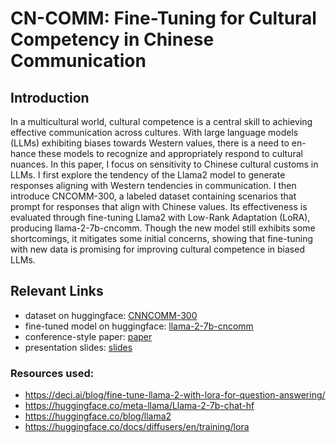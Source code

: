 # CN-COMM: Fine-Tuning for Cultural Competency in Chinese Communication

## Introduction
In a multicultural world, cultural competence
is a central skill to achieving effective communication across cultures. With large language models (LLMs) exhibiting biases towards Western values, there is a need to en-
hance these models to recognize and appropriately respond to cultural nuances. In this
paper, I focus on sensitivity to Chinese cultural customs in LLMs. I first explore the
tendency of the Llama2 model to generate responses aligning with Western tendencies in
communication. I then introduce CNCOMM-300,
a labeled dataset containing scenarios that
prompt for responses that align with Chinese
values. Its effectiveness is evaluated through
fine-tuning Llama2 with Low-Rank Adaptation (LoRA), producing llama-2-7b-cncomm.
Though the new model still exhibits some
shortcomings, it mitigates some initial concerns, showing that fine-tuning with new data is
promising for improving cultural competence
in biased LLMs. 

## Relevant Links
* dataset on huggingface: [CNNCOMM-300](https://huggingface.co/datasets/cheungra/CNCOMM-300/tree/main)
* fine-tuned model on huggingface: [llama-2-7b-cncomm](https://huggingface.co/cheungra/llama-2-7b-cncomm/tree/main)
* conference-style paper: [paper](https://drive.google.com/file/d/1j3-kXuPv9JkzUHyHs2s41N1G6DZCTcXo/view?usp=sharing)
* presentation slides: [slides](https://docs.google.com/presentation/d/1PbHaUbGgV78-kXos-dP1uRHgN6UDg-dgKI7aoHtcvRQ/edit?usp=sharing)

### Resources used:
- https://deci.ai/blog/fine-tune-llama-2-with-lora-for-question-answering/
- https://huggingface.co/meta-llama/Llama-2-7b-chat-hf
- https://huggingface.co/blog/llama2
- https://huggingface.co/docs/diffusers/en/training/lora

